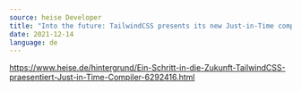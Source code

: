 ```yaml
---
source: heise Developer
title: "Into the future: TailwindCSS presents its new Just-in-Time compiler"
date: 2021-12-14
language: de
---
```

https://www.heise.de/hintergrund/Ein-Schritt-in-die-Zukunft-TailwindCSS-praesentiert-Just-in-Time-Compiler-6292416.html